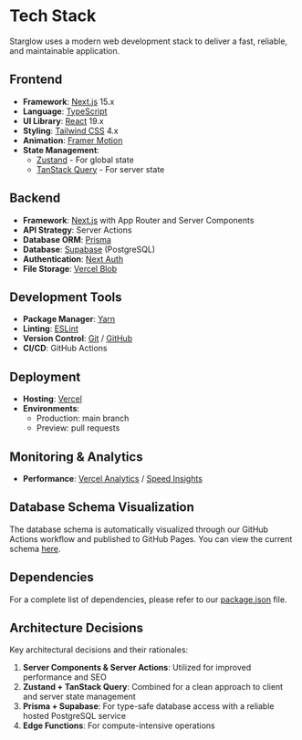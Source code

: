 # Tech Stack

Starglow uses a modern web development stack to deliver a fast, reliable, and maintainable application.

## Frontend

- **Framework**: [Next.js](https://nextjs.org/) 15.x
- **Language**: [TypeScript](https://www.typescriptlang.org/)
- **UI Library**: [React](https://reactjs.org/) 19.x
- **Styling**: [Tailwind CSS](https://tailwindcss.com/) 4.x
- **Animation**: [Framer Motion](https://www.framer.com/motion/)
- **State Management**:
  - [Zustand](https://github.com/pmndrs/zustand) - For global state
  - [TanStack Query](https://tanstack.com/query/latest) - For server state

## Backend

- **Framework**: [Next.js](https://nextjs.org/) with App Router and Server Components
- **API Strategy**: Server Actions
- **Database ORM**: [Prisma](https://www.prisma.io/)
- **Database**: [Supabase](https://supabase.io/) (PostgreSQL)
- **Authentication**: [Next Auth](https://next-auth.js.org/)
- **File Storage**: [Vercel Blob](https://vercel.com/docs/storage/vercel-blob)

## Development Tools

- **Package Manager**: [Yarn](https://yarnpkg.com/)
- **Linting**: [ESLint](https://eslint.org/)
- **Version Control**: [Git](https://git-scm.com/) / [GitHub](https://github.com/)
- **CI/CD**: GitHub Actions

## Deployment

- **Hosting**: [Vercel](https://vercel.com/)
- **Environments**:
  - Production: main branch
  - Preview: pull requests

## Monitoring & Analytics

- **Performance**: [Vercel Analytics](https://vercel.com/analytics) / [Speed Insights](https://vercel.com/docs/speed-insights)

## Database Schema Visualization

The database schema is automatically visualized through our GitHub Actions workflow and published to GitHub Pages. You can view the current schema [here](https://your-organization.github.io/starglow/).

## Dependencies

For a complete list of dependencies, please refer to our [package.json](https://github.com/your-organization/starglow/blob/main/package.json) file.

## Architecture Decisions

Key architectural decisions and their rationales:

1. **Server Components & Server Actions**: Utilized for improved performance and SEO
2. **Zustand + TanStack Query**: Combined for a clean approach to client and server state management
3. **Prisma + Supabase**: For type-safe database access with a reliable hosted PostgreSQL service
4. **Edge Functions**: For compute-intensive operations
